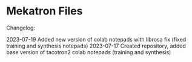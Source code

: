 # Mekatron Files

Changelog:

2023-07-19 Added new version of colab notepads with librosa fix (fixed training and synthesis notepads)
2023-07-17 Created repository, added base version of tacotron2 colab notepads (training and synthesis)

